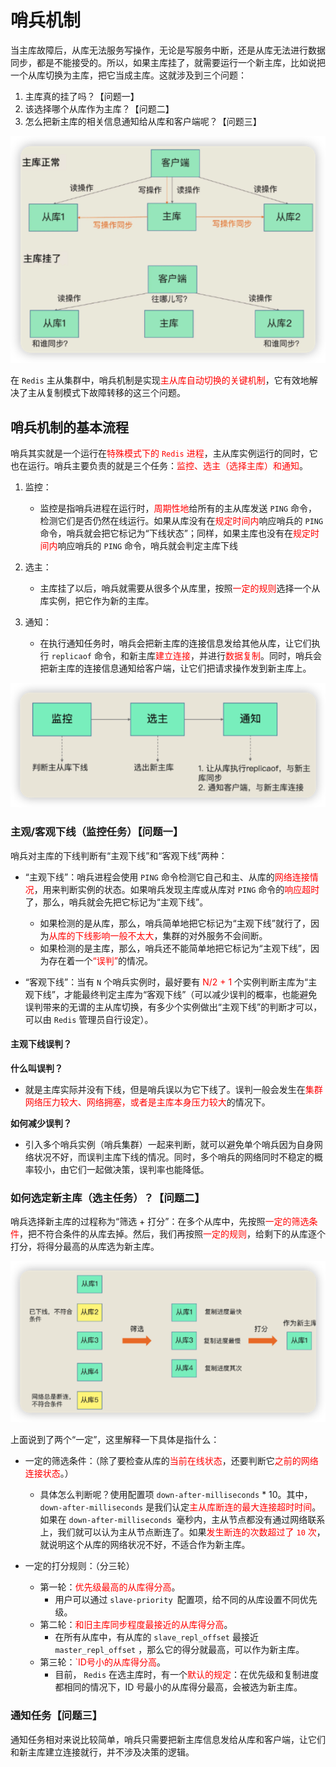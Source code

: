 # 哨兵机制

当主库故障后，从库无法服务写操作，无论是写服务中断，还是从库无法进行数据同步，都是不能接受的。所以，如果主库挂了，就需要运行一个新主库，比如说把一个从库切换为主库，把它当成主库。这就涉及到三个问题：
1. 主库真的挂了吗？【问题一】
2. 该选择哪个从库作为主库？【问题二】
3. 怎么把新主库的相关信息通知给从库和客户端呢？【问题三】

![主库挂了示意图](.pic/2023-02-19-%E4%B8%BB%E5%BA%93%E6%8C%82%E4%BA%86%E7%A4%BA%E6%84%8F%E5%9B%BE.png)

在 `Redis` 主从集群中，哨兵机制是实现<font color="red">主从库自动切换的关键机制</font>，它有效地解决了主从复制模式下故障转移的这三个问题。

## 哨兵机制的基本流程
哨兵其实就是一个运行在<font color="red">特殊模式下的 `Redis` 进程</font>，主从库实例运行的同时，它也在运行。哨兵主要负责的就是三个任务：<font color="red">监控、选主（选择主库）和通知</font>。

1. 监控：
   - 监控是指哨兵进程在运行时，<font color="red">周期性地</font>给所有的主从库发送 `PING` 命令，检测它们是否仍然在线运行。如果从库没有在<font color="red">规定时间内</font>响应哨兵的 `PING` 命令，哨兵就会把它标记为“下线状态”；同样，如果主库也没有在<font color="red">规定时间内</font>响应哨兵的 `PING` 命令，哨兵就会判定主库下线

2. 选主：
   - 主库挂了以后，哨兵就需要从很多个从库里，按照<font color="red">一定的规则</font>选择一个从库实例，把它作为新的主库。

3. 通知：
   - 在执行通知任务时，哨兵会把新主库的连接信息发给其他从库，让它们执行 `replicaof` 命令，和新主库<font color="red">建立连接</font>，并进行<font color="red">数据复制</font>。同时，哨兵会把新主库的连接信息通知给客户端，让它们把请求操作发到新主库上。

![三个任务以及各自的目标](.pic/2023-02-19-%E4%B8%89%E4%B8%AA%E4%BB%BB%E5%8A%A1%E4%BB%A5%E5%8F%8A%E5%90%84%E8%87%AA%E7%9A%84%E7%9B%AE%E6%A0%87.png)

### 主观/客观下线（监控任务）【问题一】
哨兵对主库的下线判断有“主观下线”和“客观下线”两种：
- “主观下线”：哨兵进程会使用 `PING` 命令检测它自己和主、从库的<font color="red">网络连接情况</font>，用来判断实例的状态。如果哨兵发现主库或从库对 `PING` 命令的<font color="red">响应超时</font>了，那么，哨兵就会先把它标记为“主观下线”。
  - 如果检测的是从库，那么，哨兵简单地把它标记为“主观下线”就行了，因为<font color="red">从库的下线影响一般不太大</font>，集群的对外服务不会间断。
  - 如果检测的是主库，那么，哨兵还不能简单地把它标记为“主观下线”，因为存在着一个<font color="red">“误判”</font>的情况。


- “客观下线”：当有 `N` 个哨兵实例时，最好要有 <font color="red">N/2 + 1</font> 个实例判断主库为“主观下线”，才能最终判定主库为“客观下线”（可以减少误判的概率，也能避免误判带来的无谓的主从库切换，有多少个实例做出“主观下线”的判断才可以，可以由 `Redis` 管理员自行设定）。

#### 主观下线误判？
**什么叫误判？**

- 就是主库实际并没有下线，但是哨兵误以为它下线了。误判一般会发生在<font color="red">集群网络压力较大、网络拥塞，或者是主库本身压力较大</font>的情况下。

**如何减少误判？**

- 引入多个哨兵实例（哨兵集群）一起来判断，就可以避免单个哨兵因为自身网络状况不好，而误判主库下线的情况。同时，多个哨兵的网络同时不稳定的概率较小，由它们一起做决策，误判率也能降低。


### 如何选定新主库（选主任务）？【问题二】

哨兵选择新主库的过程称为“筛选 + 打分”：在多个从库中，先按照<font color="red">一定的筛选条件</font>，把不符合条件的从库去掉。然后，我们再按照<font color="red">一定的规则</font>，给剩下的从库逐个打分，将得分最高的从库选为新主库。

![新主库选择过程](.pic/2023-02-19-%E6%96%B0%E4%B8%BB%E5%BA%93%E9%80%89%E6%8B%A9%E8%BF%87%E7%A8%8B.png)

上面说到了两个“一定”，这里解释一下具体是指什么：
- 一定的筛选条件：（除了要检查从库的<font color="red">当前在线状态</font>，还要判断它<font color="red">之前的网络连接状态</font>。）
  - 具体怎么判断呢？使用配置项 `down-after-milliseconds` * 10。其中，`down-after-milliseconds` 是我们认定<font color="red">主从库断连的最大连接超时时间</font>。如果在 `down-after-milliseconds `毫秒内，主从节点都没有通过网络联系上，我们就可以认为主从节点断连了。如果<font color="red">发生断连的次数超过了 `10` 次</font>，就说明这个从库的网络状况不好，不适合作为新主库。



- 一定的打分规则：（分三轮）
  - 第一轮：<font color="red">优先级最高的从库得分高</font>。
    - 用户可以通过 `slave-priority `配置项，给不同的从库设置不同优先级。
  - 第二轮：<font color="red">和旧主库同步程度最接近的从库得分高</font>。
    - 在所有从库中，有从库的 `slave_repl_offset` 最接近 `master_repl_offset` ，那么它的得分就最高，可以作为新主库。
  - 第三轮：<font color="red">`ID号小的从库得分高</font>。
    - 目前， `Redis` 在选主库时，有一个<font color="red">默认的规定</font>：在优先级和复制进度都相同的情况下，ID 号最小的从库得分最高，会被选为新主库。

### 通知任务【问题三】
通知任务相对来说比较简单，哨兵只需要把新主库信息发给从库和客户端，让它们和新主库建立连接就行，并不涉及决策的逻辑。